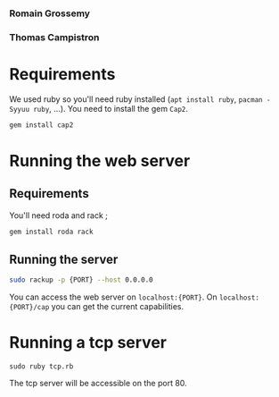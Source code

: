### Romain Grossemy
### Thomas Campistron

# Requirements

We used ruby so you'll need ruby installed (`apt install ruby`, `pacman -Syyuu ruby`, ...).
You need to install the gem `Cap2`.

```bash
gem install cap2
```

# Running the web server

## Requirements

You'll need roda and rack ;

```bash
gem install roda rack
```

## Running the server

```bash
sudo rackup -p {PORT} --host 0.0.0.0
```

You can access the web server on `localhost:{PORT}`.
On `localhost:{PORT}/cap` you can get the current capabilities.

# Running a tcp server

```
sudo ruby tcp.rb
```

The tcp server will be accessible on the port 80.
